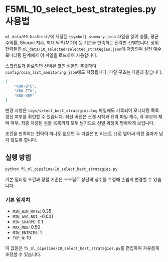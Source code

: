 # F5ML_10_select_best_strategies.py 사용법

`ml_data/09_backtest/`에 저장된 `{symbol}_summary.json` 파일을 읽어
승률, 평균 수익률, Sharpe 지수, 최대 낙폭(MDD) 등 기준을 만족하는 전략만 선별합니다.
상위 전략들은 `ml_data/10_selected/selected_strategies.json`에 저장되며
실전 매수 모니터링 단계에서 이 파일을 로드하여 사용합니다.

스크립트가 완료되면 선택된 코인 심볼만 추출하여
`config/coin_list_monitoring.json`에도 저장됩니다.
파일 구조는 다음과 같습니다.

```json
[
    "KRW-BTC",
    "KRW-ETH",
    "KRW-XRP"
]
```

변경 사항은 `logs/select_best_strategies.log` 파일에도 기록되어
모니터링 목록 갱신 여부를 확인할 수 있습니다. 최신 버전은 스캔 시작과
요약 파일 개수, 각 후보의 채택 여부, 최종 저장된 심볼 목록까지 모두
남기므로 선별 과정이 명확하게 보입니다.

조건을 만족하는 전략이 하나도 없으면 두 파일은 빈 리스트 `[]`로 덮어써
이전 결과가 남지 않도록 합니다.

## 실행 방법
```bash
python f5_ml_pipeline/10_select_best_strategies.py
```

기본 필터링 조건과 정렬 기준은 스크립트 상단의 상수를 수정해 손쉽게 변경할 수 있습니다.

### 기본 임계치
- `MIN_WIN_RATE`: 0.35
- `MIN_AVG_ROI`: -0.001
- `MIN_SHARPE`: 0.1
- `MAX_MDD`: 0.50
- `MIN_ENTRIES`: 1
- `TOP_N`: 10

이 값들은 `f5_ml_pipeline/10_select_best_strategies.py`를 편집하여 자유롭게 조정할 수 있습니다.
